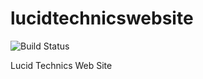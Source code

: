 lucidtechnicswebsite
====================

![Build Status](https://www.codeship.io/projects/845e3440-f792-0130-8da3-2a9f22a05199/status)

Lucid Technics Web Site

